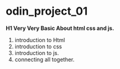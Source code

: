 # odin_project_01
**H1 Very Very Basic About html css and js.**
1. introduction to Html
2. introduction to css
3. introduction to js.
4. connecting all together.
